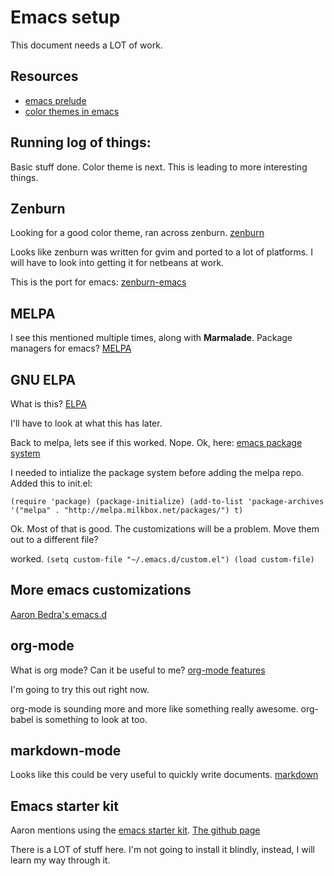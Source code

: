 # Emacs setup
This document needs a LOT of work. 

## Resources


* [emacs prelude](https://github.com/bbatsov/prelude)
* [color themes in emacs](http://batsov.com/articles/2012/02/19/color-theming-in-emacs-reloaded/)

## Running log of things:

Basic stuff done. Color theme is next. This is leading to more interesting 
things. 

## Zenburn

Looking for a good color theme, ran across zenburn. 
[zenburn](http://slinky.imukuppi.org/zenburnpage/)

Looks like zenburn was written for gvim and ported to a lot of platforms. 
I will have to look into getting it for netbeans at work. 

This is the port for emacs:
[zenburn-emacs](https://github.com/bbatsov/zenburn-emacs)

## MELPA

I see this mentioned multiple times, along with **Marmalade**. Package managers
for emacs?
[MELPA](http://melpa.milkbox.net/#/getting-started)


## GNU ELPA

What is this? [ELPA](http://elpa.gnu.org/)

I'll have to look at what this has later. 

Back to melpa, lets see if this worked. Nope. Ok, here:
[emacs package system](http://ergoemacs.org/emacs/emacs_package_system.html)

I needed to intialize the package system before adding the melpa repo. Added this to init.el: 

`
(require 'package)
(package-initialize)
(add-to-list 'package-archives
	     '("melpa" . "http://melpa.milkbox.net/packages/") t)
`

Ok. Most of that is good. The customizations will be a problem. Move them out to a different file? 

worked. 
`
(setq custom-file "~/.emacs.d/custom.el")
(load custom-file)
`

## More emacs customizations
[Aaron Bedra's emacs.d](http://www.aaronbedra.com/emacs.d/)


## org-mode

What is org mode? Can it be useful to me?
[org-mode features](http://orgmode.org/features.html)

I'm going to try this out right now. 

org-mode is sounding more and more like something really awesome. 
org-babel is something to look at too. 

## markdown-mode

Looks like this could be very useful to quickly write documents.
[markdown](http://daringfireball.net/projects/markdown/)

## Emacs starter kit

Aaron mentions using the [emacs starter kit](http://eschulte.github.io/emacs-starter-kit/).
[The github page](https://github.com/eschulte/emacs24-starter-kit/)

There is a LOT of stuff here. I'm not going to install it blindly, instead, I will learn my way
through it. 


